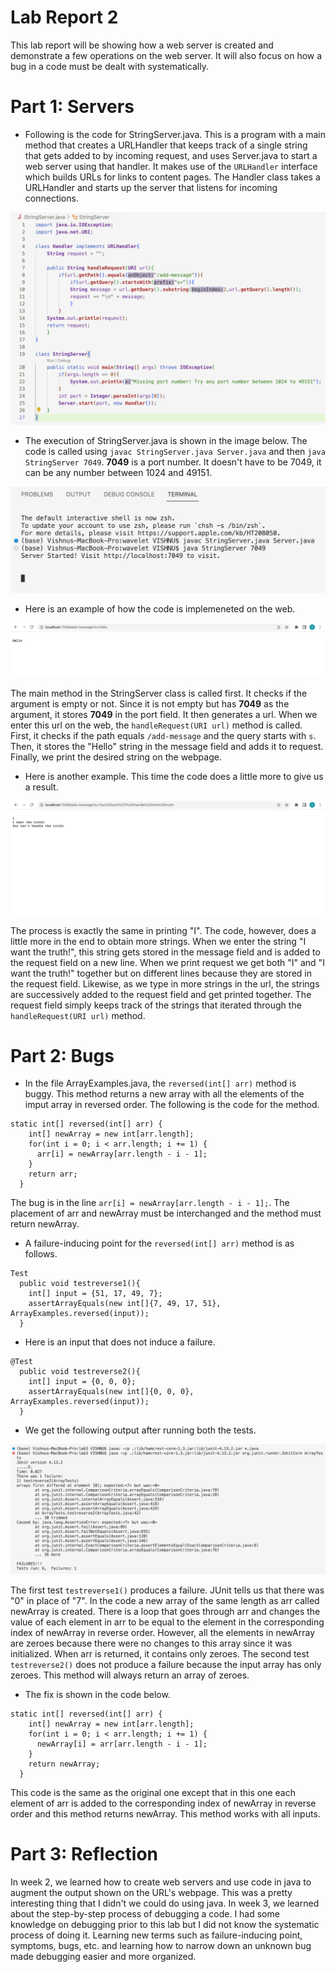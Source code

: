 # Lab Report 2

This lab report will be showing how a web server is created and demonstrate a few operations on the web server. It will also focus on how a bug in a code must be dealt with systematically. 

# Part 1: Servers
  * Following is the code for StringServer.java. This is a program with a main method that creates a URLHandler that keeps track of a single string that gets added to by incoming request, and uses Server.java to start a web server using that handler. It makes use of the `URLHandler` interface which builds URLs for links to content pages. The Handler class takes a URLHandler and starts up the server that listens for incoming connections.

![Image](ss1_lab2.png)

  * The execution of StringServer.java is shown in the image below. The code is called using `javac StringServer.java Server.java` and then `java StringServer 7049`. **7049** is a port number. It doesn't have to be 7049, it can be any number between 1024 and 49151.

![Image](ss2_lab2.png)

  * Here is an example of how the code is implemeneted on the web.

![Image](ss4_lab2.png)

The main method in the StringServer class is called first. It checks if the argument is empty or not. Since it is not empty but has **7049** as the argument, it stores **7049** in the port field. It then generates a url.
When we enter this url on the web, the `handleRequest(URI url)` method is called. First, it checks if the path equals `/add-message` and the query starts with `s`. Then, it stores the "Hello" string in the message field and adds it to request. Finally, we print the desired string on the webpage. 

 * Here is another example. This time the code does a little more to give us a result.

![Image](ss3_lab2.png)

The process is exactly the same in printing "I". The code, however, does a little more in the end to obtain more strings. When we enter the string "I want the truth!", this string gets stored in the message field and is added to the request field on a new line. When we print request we get both "I" and "I want the truth!" together but on different lines because they are stored in the request field. Likewise, as we type in more strings in the url, the strings are successively added to the request field and get printed together. The request field simply keeps track of the strings that iterated through the `handleRequest(URI url)` method.


# Part 2: Bugs
 * In the file ArrayExamples.java, the `reversed(int[] arr)` method is buggy. This method returns a new array with all the elements of the imput array in reversed order. The following is the code for the method.

```
static int[] reversed(int[] arr) {
    int[] newArray = new int[arr.length];
    for(int i = 0; i < arr.length; i += 1) {
      arr[i] = newArray[arr.length - i - 1];
    }
    return arr;
  }
```

The bug is in the line `arr[i] = newArray[arr.length - i - 1];`. The placement of arr and newArray must be interchanged and the method must return newArray. 

 * A failure-inducing point for the `reversed(int[] arr)` method is as follows.

```
Test 
  public void testreverse1(){
    int[] input = {51, 17, 49, 7};
    assertArrayEquals(new int[]{7, 49, 17, 51}, ArrayExamples.reversed(input));
  }
```

 * Here is an input that does not induce a failure.

```
@Test
  public void testreverse2(){
    int[] input = {0, 0, 0};
    assertArrayEquals(new int[]{0, 0, 0}, ArrayExamples.reversed(input));
  }
```

 * We get the following output after running both the tests.

![Image](ss5_lab2.png)

The first test `testreverse1()` produces a failure. JUnit tells us that there was "0" in place of "7". In the code a new array of the same length as arr called newArray is created. There is a loop that goes through arr and changes the value of each element in arr to be equal to the element in the corresponding index of newArray in reverse order. However, all the elements in newArray are zeroes because there were no changes to this array since it was initialized. When arr is returned, it contains only zeroes.
The second test `testreverse2()` does not produce a failure because the input array has only zeroes. This method will always return an array of zeroes.

 * The fix is shown in the code below.

```
static int[] reversed(int[] arr) {
    int[] newArray = new int[arr.length];
    for(int i = 0; i < arr.length; i += 1) {
      newArray[i] = arr[arr.length - i - 1];
    }
    return newArray;
  }
```

This code is the same as the original one except that in this one each element of arr is added to the corresponding index of newArray in reverse order and this method returns newArray. This method works with all inputs. 

# Part 3: Reflection
In week 2, we learned how to create web servers and use code in java to augment the output shown on the URL's webpage. This was a pretty interesting thing that I didn't we could do using java. 
In week 3, we learned about the step-by-step process of debugging a code. I had some knowledge on debugging prior to this lab but I did not know the systematic process of doing it. Learning new terms such as failure-inducing point, symptoms, bugs, etc. and learning how to narrow down an unknown bug made debugging easier and more organized.

